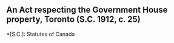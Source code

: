 ## An Act respecting the Government House property, Toronto (S.C. 1912, c. 25)
  *[S.C.]: Statutes of Canada
